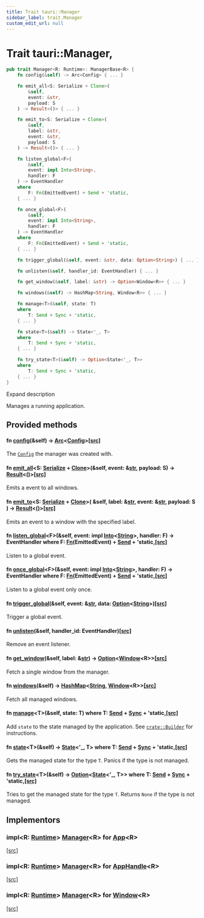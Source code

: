 ```yaml
---
title: Trait tauri::Manager
sidebar_label: trait.Manager
custom_edit_url: null
---
```


  # Trait tauri::Manager,

```rs
pub trait Manager<R: Runtime>: ManagerBase<R> {
    fn config(&self) -> Arc<Config> { ... }

    fn emit_all<S: Serialize + Clone>(
        &self, 
        event: &str, 
        payload: S
    ) -> Result<()> { ... }

    fn emit_to<S: Serialize + Clone>(
        &self, 
        label: &str, 
        event: &str, 
        payload: S
    ) -> Result<()> { ... }

    fn listen_global<F>(
        &self, 
        event: impl Into<String>, 
        handler: F
    ) -> EventHandler
    where
        F: Fn(EmittedEvent) + Send + 'static,
    { ... }

    fn once_global<F>(
        &self, 
        event: impl Into<String>, 
        handler: F
    ) -> EventHandler
    where
        F: Fn(EmittedEvent) + Send + 'static,
    { ... }

    fn trigger_global(&self, event: &str, data: Option<String>) { ... }

    fn unlisten(&self, handler_id: EventHandler) { ... }

    fn get_window(&self, label: &str) -> Option<Window<R>> { ... }

    fn windows(&self) -> HashMap<String, Window<R>> { ... }

    fn manage<T>(&self, state: T)
    where
        T: Send + Sync + 'static,
    { ... }

    fn state<T>(&self) -> State<'_, T>
    where
        T: Send + Sync + 'static,
    { ... }

    fn try_state<T>(&self) -> Option<State<'_, T>>
    where
        T: Send + Sync + 'static,
    { ... }
}
```

Expand description

Manages a running application.

## Provided methods

#### fn [config](/docs/api/rust/tauri/about:blank#method.config)(&self) -> [Arc](https://doc.rust-lang.org/1.54.0/alloc/sync/struct.Arc.html "struct alloc::sync::Arc")&lt;[Config](/docs/api/rust/tauri/struct.Config "struct tauri::Config")>[\[src\]](/docs/api/rust/tauri/../src/tauri/lib.rs#256-258 "goto source code")

The [`Config`](/docs/api/rust/tauri/struct.Config "Config") the manager was created with.

#### fn [emit_all](/docs/api/rust/tauri/about:blank#method.emit_all)&lt;S: [Serialize](https://docs.rs/serde/1.0.129/serde/ser/trait.Serialize.html "trait serde::ser::Serialize") + [Clone](https://doc.rust-lang.org/1.54.0/core/clone/trait.Clone.html "trait core::clone::Clone")>(&self, event: &[str](https://doc.rust-lang.org/1.54.0/std/primitive.str.html), payload: S) -> [Result](/docs/api/rust/tauri/type.Result "type tauri::Result")&lt;[()](https://doc.rust-lang.org/1.54.0/std/primitive.unit.html)>[\[src\]](/docs/api/rust/tauri/../src/tauri/lib.rs#261-263 "goto source code")

Emits a event to all windows.

#### fn [emit_to](/docs/api/rust/tauri/about:blank#method.emit_to)&lt;S: [Serialize](https://docs.rs/serde/1.0.129/serde/ser/trait.Serialize.html "trait serde::ser::Serialize") + [Clone](https://doc.rust-lang.org/1.54.0/core/clone/trait.Clone.html "trait core::clone::Clone")>( &self, label: &[str](https://doc.rust-lang.org/1.54.0/std/primitive.str.html), event: &[str](https://doc.rust-lang.org/1.54.0/std/primitive.str.html), payload: S ) -> [Result](/docs/api/rust/tauri/type.Result "type tauri::Result")&lt;[()](https://doc.rust-lang.org/1.54.0/std/primitive.unit.html)>[\[src\]](/docs/api/rust/tauri/../src/tauri/lib.rs#266-270 "goto source code")

Emits an event to a window with the specified label.

#### fn [listen_global](/docs/api/rust/tauri/about:blank#method.listen_global)&lt;F>(&self, event: impl [Into](https://doc.rust-lang.org/1.54.0/core/convert/trait.Into.html "trait core::convert::Into")&lt;[String](https://doc.rust-lang.org/1.54.0/alloc/string/struct.String.html "struct alloc::string::String")>, handler: F) -> EventHandler where F: [Fn](https://doc.rust-lang.org/1.54.0/core/ops/function/trait.Fn.html "trait core::ops::function::Fn")(EmittedEvent) + [Send](https://doc.rust-lang.org/1.54.0/core/marker/trait.Send.html "trait core::marker::Send") + 'static,[\[src\]](/docs/api/rust/tauri/../src/tauri/lib.rs#273-278 "goto source code")

Listen to a global event.

#### fn [once_global](/docs/api/rust/tauri/about:blank#method.once_global)&lt;F>(&self, event: impl [Into](https://doc.rust-lang.org/1.54.0/core/convert/trait.Into.html "trait core::convert::Into")&lt;[String](https://doc.rust-lang.org/1.54.0/alloc/string/struct.String.html "struct alloc::string::String")>, handler: F) -> EventHandler where F: [Fn](https://doc.rust-lang.org/1.54.0/core/ops/function/trait.Fn.html "trait core::ops::function::Fn")(EmittedEvent) + [Send](https://doc.rust-lang.org/1.54.0/core/marker/trait.Send.html "trait core::marker::Send") + 'static,[\[src\]](/docs/api/rust/tauri/../src/tauri/lib.rs#281-286 "goto source code")

Listen to a global event only once.

#### fn [trigger_global](/docs/api/rust/tauri/about:blank#method.trigger_global)(&self, event: &[str](https://doc.rust-lang.org/1.54.0/std/primitive.str.html), data: [Option](https://doc.rust-lang.org/1.54.0/core/option/enum.Option.html "enum core::option::Option")&lt;[String](https://doc.rust-lang.org/1.54.0/alloc/string/struct.String.html "struct alloc::string::String")>)[\[src\]](/docs/api/rust/tauri/../src/tauri/lib.rs#289-291 "goto source code")

Trigger a global event.

#### fn [unlisten](/docs/api/rust/tauri/about:blank#method.unlisten)(&self, handler_id: EventHandler)[\[src\]](/docs/api/rust/tauri/../src/tauri/lib.rs#294-296 "goto source code")

Remove an event listener.

#### fn [get_window](/docs/api/rust/tauri/about:blank#method.get_window)(&self, label: &[str](https://doc.rust-lang.org/1.54.0/std/primitive.str.html)) -> [Option](https://doc.rust-lang.org/1.54.0/core/option/enum.Option.html "enum core::option::Option")&lt;[Window](/docs/api/rust/tauri/window/struct.Window "struct tauri::window::Window")&lt;R>>[\[src\]](/docs/api/rust/tauri/../src/tauri/lib.rs#299-301 "goto source code")

Fetch a single window from the manager.

#### fn [windows](/docs/api/rust/tauri/about:blank#method.windows)(&self) -> [HashMap](https://doc.rust-lang.org/1.54.0/std/collections/hash/map/struct.HashMap.html "struct std::collections::hash::map::HashMap")&lt;[String](https://doc.rust-lang.org/1.54.0/alloc/string/struct.String.html "struct alloc::string::String"), [Window](/docs/api/rust/tauri/window/struct.Window "struct tauri::window::Window")&lt;R>>[\[src\]](/docs/api/rust/tauri/../src/tauri/lib.rs#304-306 "goto source code")

Fetch all managed windows.

#### fn [manage](/docs/api/rust/tauri/about:blank#method.manage)&lt;T>(&self, state: T) where T: [Send](https://doc.rust-lang.org/1.54.0/core/marker/trait.Send.html "trait core::marker::Send") + [Sync](https://doc.rust-lang.org/1.54.0/core/marker/trait.Sync.html "trait core::marker::Sync") + 'static,[\[src\]](/docs/api/rust/tauri/../src/tauri/lib.rs#310-315 "goto source code")

Add `state` to the state managed by the application. See [`crate::Builder`](/docs/api/rust/tauri/struct.Builder#manage "crate::Builder") for instructions.

#### fn [state](/docs/api/rust/tauri/about:blank#method.state)&lt;T>(&self) -> [State](/docs/api/rust/tauri/struct.State "struct tauri::State")&lt;'\_, T> where T: [Send](https://doc.rust-lang.org/1.54.0/core/marker/trait.Send.html "trait core::marker::Send") + [Sync](https://doc.rust-lang.org/1.54.0/core/marker/trait.Sync.html "trait core::marker::Sync") + 'static,[\[src\]](/docs/api/rust/tauri/../src/tauri/lib.rs#318-323 "goto source code")

Gets the managed state for the type `T`. Panics if the type is not managed.

#### fn [try_state](/docs/api/rust/tauri/about:blank#method.try_state)&lt;T>(&self) -> [Option](https://doc.rust-lang.org/1.54.0/core/option/enum.Option.html "enum core::option::Option")&lt;[State](/docs/api/rust/tauri/struct.State "struct tauri::State")&lt;'\_, T>> where T: [Send](https://doc.rust-lang.org/1.54.0/core/marker/trait.Send.html "trait core::marker::Send") + [Sync](https://doc.rust-lang.org/1.54.0/core/marker/trait.Sync.html "trait core::marker::Sync") + 'static,[\[src\]](/docs/api/rust/tauri/../src/tauri/lib.rs#326-331 "goto source code")

Tries to get the managed state for the type `T`. Returns `None` if the type is not managed.

## Implementors

### impl&lt;R: [Runtime](/docs/api/rust/tauri/trait.Runtime "trait tauri::Runtime")> [Manager](/docs/api/rust/tauri/trait.Manager "trait tauri::Manager")&lt;R> for [App](/docs/api/rust/tauri/struct.App "struct tauri::App")&lt;R>

[\[src\]](/docs/api/rust/tauri/../src/tauri/app.rs#308 "goto source code")

### impl&lt;R: [Runtime](/docs/api/rust/tauri/trait.Runtime "trait tauri::Runtime")> [Manager](/docs/api/rust/tauri/trait.Manager "trait tauri::Manager")&lt;R> for [AppHandle](/docs/api/rust/tauri/struct.AppHandle "struct tauri::AppHandle")&lt;R>

[\[src\]](/docs/api/rust/tauri/../src/tauri/app.rs#278 "goto source code")

### impl&lt;R: [Runtime](/docs/api/rust/tauri/trait.Runtime "trait tauri::Runtime")> [Manager](/docs/api/rust/tauri/trait.Manager "trait tauri::Manager")&lt;R> for [Window](/docs/api/rust/tauri/window/struct.Window "struct tauri::window::Window")&lt;R>

[\[src\]](/docs/api/rust/tauri/../src/tauri/window.rs#121 "goto source code")
  